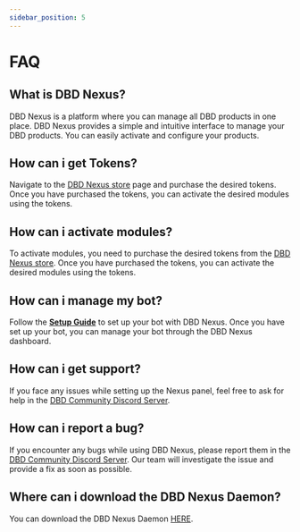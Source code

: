 ```yaml
---
sidebar_position: 5
---
```


# FAQ

## What is DBD Nexus?

DBD Nexus is a platform where you can manage all DBD products in one place. DBD Nexus provides a simple and intuitive interface to manage your DBD products. You can easily activate and configure your products.

## How can i get Tokens?

Navigate to the [DBD Nexus store](https://nexus.defaultsbotdev.com/store) page and purchase the desired tokens. Once you have purchased the tokens, you can activate the desired modules using the tokens.

## How can i activate modules?

To activate modules, you need to purchase the desired tokens from the [DBD Nexus store](https://nexus.defaultsbotdev.com/store). Once you have purchased the tokens, you can activate the desired modules using the tokens.

## How can i manage my bot?

Follow the [**Setup Guide**](/docs/nexus/setup) to set up your bot with DBD Nexus. Once you have set up your bot, you can manage your bot through the DBD Nexus dashboard.

## How can i get support?

If you face any issues while setting up the Nexus panel, feel free to ask for help in the [DBD Community Discord Server](https://discord.gg/Rc2TGdQ37g).

## How can i report a bug?

If you encounter any bugs while using DBD Nexus, please report them in the [DBD Community Discord Server](https://discord.gg/Rc2TGdQ37g). Our team will investigate the issue and provide a fix as soon as possible.

## Where can i download the DBD Nexus Daemon?

You can download the DBD Nexus Daemon [HERE](https://discord.com/channels/488177151946915841/1207711313132916878).

